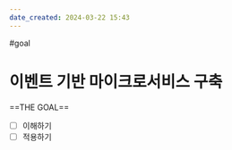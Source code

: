 ```yaml
---
date_created: 2024-03-22 15:43
---
```

#goal
# 이벤트 기반 마이크로서비스 구축
==THE GOAL==

- [ ] 이해하기
- [ ] 적용하기
